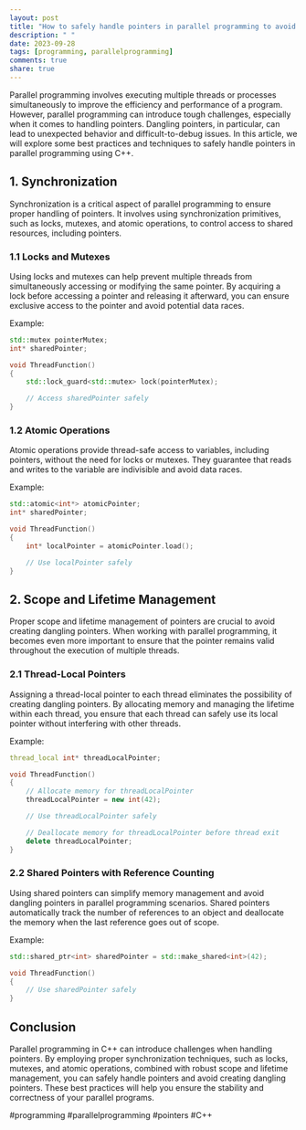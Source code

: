 ```yaml
---
layout: post
title: "How to safely handle pointers in parallel programming to avoid creating dangling pointers in C++"
description: " "
date: 2023-09-28
tags: [programming, parallelprogramming]
comments: true
share: true
---
```


Parallel programming involves executing multiple threads or processes simultaneously to improve the efficiency and performance of a program. However, parallel programming can introduce tough challenges, especially when it comes to handling pointers. Dangling pointers, in particular, can lead to unexpected behavior and difficult-to-debug issues. In this article, we will explore some best practices and techniques to safely handle pointers in parallel programming using C++.

## 1. Synchronization

Synchronization is a critical aspect of parallel programming to ensure proper handling of pointers. It involves using synchronization primitives, such as locks, mutexes, and atomic operations, to control access to shared resources, including pointers.

### 1.1 Locks and Mutexes

Using locks and mutexes can help prevent multiple threads from simultaneously accessing or modifying the same pointer. By acquiring a lock before accessing a pointer and releasing it afterward, you can ensure exclusive access to the pointer and avoid potential data races.

Example:

```cpp
std::mutex pointerMutex;
int* sharedPointer;

void ThreadFunction()
{
    std::lock_guard<std::mutex> lock(pointerMutex);

    // Access sharedPointer safely
}
```

### 1.2 Atomic Operations

Atomic operations provide thread-safe access to variables, including pointers, without the need for locks or mutexes. They guarantee that reads and writes to the variable are indivisible and avoid data races.

Example:

```cpp
std::atomic<int*> atomicPointer;
int* sharedPointer;

void ThreadFunction()
{
    int* localPointer = atomicPointer.load();

    // Use localPointer safely
}
```

## 2. Scope and Lifetime Management

Proper scope and lifetime management of pointers are crucial to avoid creating dangling pointers. When working with parallel programming, it becomes even more important to ensure that the pointer remains valid throughout the execution of multiple threads.

### 2.1 Thread-Local Pointers

Assigning a thread-local pointer to each thread eliminates the possibility of creating dangling pointers. By allocating memory and managing the lifetime within each thread, you ensure that each thread can safely use its local pointer without interfering with other threads.

Example:

```cpp
thread_local int* threadLocalPointer;

void ThreadFunction()
{
    // Allocate memory for threadLocalPointer
    threadLocalPointer = new int(42);

    // Use threadLocalPointer safely

    // Deallocate memory for threadLocalPointer before thread exit
    delete threadLocalPointer;
}
```

### 2.2 Shared Pointers with Reference Counting

Using shared pointers can simplify memory management and avoid dangling pointers in parallel programming scenarios. Shared pointers automatically track the number of references to an object and deallocate the memory when the last reference goes out of scope.

Example:

```cpp
std::shared_ptr<int> sharedPointer = std::make_shared<int>(42);

void ThreadFunction()
{
    // Use sharedPointer safely
}
```

## Conclusion

Parallel programming in C++ can introduce challenges when handling pointers. By employing proper synchronization techniques, such as locks, mutexes, and atomic operations, combined with robust scope and lifetime management, you can safely handle pointers and avoid creating dangling pointers. These best practices will help you ensure the stability and correctness of your parallel programs.

#programming #parallelprogramming #pointers #C++